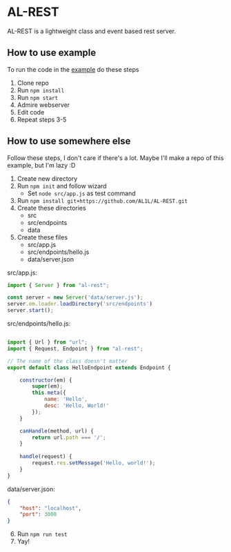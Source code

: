 # AL-REST
AL-REST is a lightweight class and event based rest server.

## How to use example
To run the code in the [example](./example-app) do these steps
1. Clone repo
2. Run `npm install`
3. Run `npm start`
4. Admire webserver
4. Edit code
5. Repeat steps 3-5

## How to use somewhere else
Follow these steps, I don't care if there's a lot. Maybe I'll make a repo of this example, but I'm lazy :D
1. Create new directory
2. Run `npm init` and follow wizard
    * Set `node src/app.js` as test command
3. Run `npm install git+https://github.com/AL1L/AL-REST.git`
4. Create these directories
    * src
    * src/endpoints
    * data
5. Create these files
    * src/app.js
    * src/endpoints/hello.js
    * data/server.json

src/app.js: 
```js
import { Server } from "al-rest";

const server = new Server('data/server.js');
server.em.loader.loadDirectory('src/endpoints')
server.start();
```

src/endpoints/hello.js:
```js

import { Url } from "url";
import { Request, Endpoint } from "al-rest";

// The name of the class doesn't matter
export default class HelloEndpoint extends Endpoint { 

    constructor(em) {
        super(em);
        this.meta({
            name: 'Hello',
            desc: 'Hello, World!'
        });
    }

    canHandle(method, url) {
        return url.path === '/';
    }
    
    handle(request) {
        request.res.setMessage('Hello, world!');
    }
}
```

data/server.json:
```json
{
    "host": "localhost",
    "port": 3000
}
```

6. Run `npm run test`
7. Yay!
